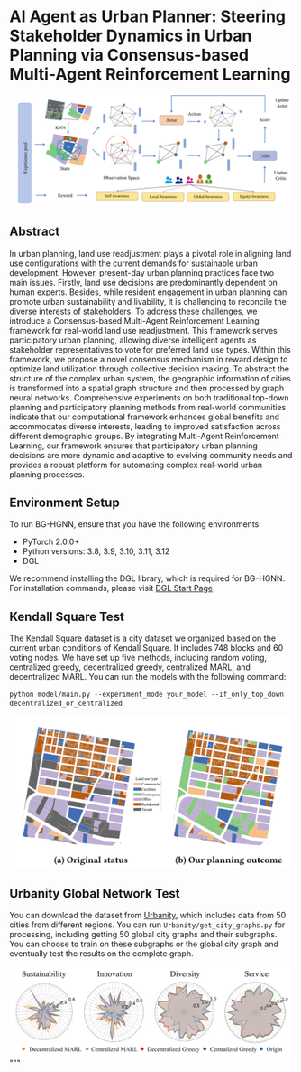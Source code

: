 # AI Agent as Urban Planner: Steering Stakeholder Dynamics in Urban Planning via Consensus-based Multi-Agent Reinforcement Learning

![Experimental Results Image](https://github.com/mao1207/Steering-Stakeholder-Dynamics-in-Urban-Planning-via-Consensus-based-MARL/blob/main/imgs/Actor_Critic_framework_1.jpg?raw=true)


## Abstract
In urban planning, land use readjustment plays a pivotal role in aligning land use configurations with the current demands for sustainable urban development. However, present-day urban planning practices face two main issues. Firstly, land use decisions are predominantly dependent on human experts. Besides, while resident engagement in urban planning can promote urban sustainability and livability, it is challenging to reconcile the diverse interests of stakeholders. To address these challenges, we introduce a Consensus-based Multi-Agent Reinforcement Learning framework for real-world land use readjustment. This framework serves participatory urban planning, allowing diverse intelligent agents as stakeholder representatives to vote for preferred land use types. Within this framework, we propose a novel consensus mechanism in reward design to optimize land utilization through collective decision making. To abstract the structure of the complex urban system, the geographic information of cities is transformed into a spatial graph structure and then processed by graph neural networks. Comprehensive experiments on both traditional top-down planning and participatory planning methods from real-world communities indicate that our computational framework enhances global benefits and accommodates diverse interests, leading to improved satisfaction across different demographic groups. By integrating Multi-Agent Reinforcement Learning, our framework ensures that participatory urban planning decisions are more dynamic and adaptive to evolving community needs and provides a robust platform for automating complex real-world urban planning processes.

## Environment Setup

To run BG-HGNN, ensure that you have the following environments:

- PyTorch 2.0.0+
- Python versions: 3.8, 3.9, 3.10, 3.11, 3.12
- DGL

We recommend installing the DGL library, which is required for BG-HGNN. For installation commands, please visit [DGL Start Page](https://www.dgl.ai/pages/start.html).

## Kendall Square Test
The Kendall Square dataset is a city dataset we organized based on the current urban conditions of Kendall Square. It includes 748 blocks and 60 voting nodes. We have set up five methods, including random voting, centralized greedy, decentralized greedy, centralized MARL, and decentralized MARL. You can run the models with the following command:

```shell
python model/main.py --experiment_mode your_model --if_only_top_down decentralized_or_centralized
```

![Experimental Results Image](https://github.com/mao1207/Steering-Stakeholder-Dynamics-in-Urban-Planning-via-Consensus-based-MARL/blob/main/imgs/Kendall_Square_result.png?raw=true)

## Urbanity Global Network Test
You can download the dataset from [Urbanity](https://github.com/winstonyym/urbanity), which includes data from 50 cities from different regions. You can run `Urbanity/get_city_graphs.py` for processing, including getting 50 global city graphs and their subgraphs. You can choose to train on these subgraphs or the global city graph and eventually test the results on the complete graph.

![Experimental Results Image 2](https://github.com/mao1207/Steering-Stakeholder-Dynamics-in-Urban-Planning-via-Consensus-based-MARL/blob/main/imgs/Urbanity.png?raw=true)
"""
